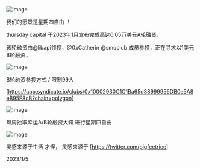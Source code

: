 ![image](https://user-images.githubusercontent.com/26118314/210809367-1bd17414-3bc5-432a-a9b4-95219ca5889b.png)



我们的愿景是星期四自由 ！

thursday capital 于2023年1月宣布完成高达0.05万美元A轮融资，

该轮融资由@libapi领投，@0xCatherin @smqclub 成员参投，正在寻求以1美元B轮融资，

![image](https://user-images.githubusercontent.com/26118314/210798642-24d02394-95e3-43a0-a106-40bd11d9eb0b.png)


B轮融资参投方式 / 限制99人

[https://app.syndicate.io/clubs/0x10002930C1C1Ba65d38999956DB0e5A8eB95F8cB?chain=polygon]

![image](https://user-images.githubusercontent.com/26118314/210803093-c92c3441-632d-4a88-82f2-75996b46e77e.png)

每周抽取幸运A/B轮融资大鳄 进行星期四自由 

![image](https://user-images.githubusercontent.com/26118314/210807740-80f80e46-8dd8-48f5-809f-ea064abcd610.png)


灵感来源于生活 才怪， 灵感来源于 [https://twitter.com/pigfeetrice]

2023/1/5
